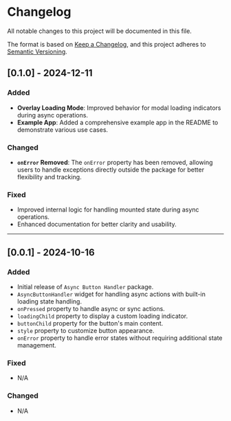 # Changelog

All notable changes to this project will be documented in this file.

The format is based on [Keep a Changelog](https://keepachangelog.com/en/1.0.0/),
and this project adheres to [Semantic Versioning](https://semver.org/spec/v2.0.0.html).

## [0.1.0] - 2024-12-11
### Added
- **Overlay Loading Mode**: Improved behavior for modal loading indicators during async operations.
- **Example App**: Added a comprehensive example app in the README to demonstrate various use cases.

### Changed
- **`onError` Removed**: The `onError` property has been removed, allowing users to handle exceptions directly outside the package for better flexibility and tracking.

### Fixed
- Improved internal logic for handling mounted state during async operations.
- Enhanced documentation for better clarity and usability.

---

## [0.0.1] - 2024-10-16
### Added
- Initial release of `Async Button Handler` package.
- `AsyncButtonHandler` widget for handling async actions with built-in loading state handling.
- `onPressed` property to handle async or sync actions.
- `loadingChild` property to display a custom loading indicator.
- `buttonChild` property for the button's main content.
- `style` property to customize button appearance.
- `onError` property to handle error states without requiring additional state management.

### Fixed
- N/A

### Changed
- N/A
